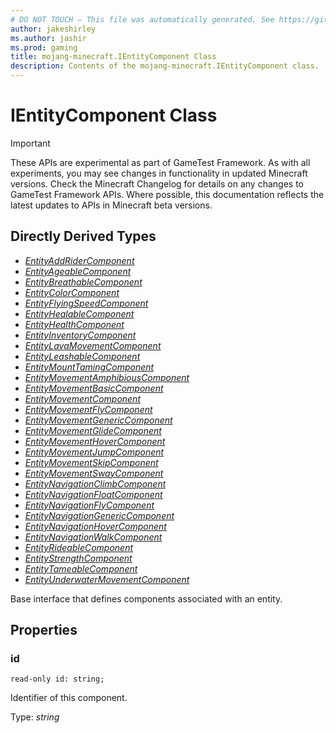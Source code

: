 ```yaml
---
# DO NOT TOUCH — This file was automatically generated. See https://github.com/Mojang/MinecraftScriptingApiDocsGenerator to modify descriptions, examples, etc.
author: jakeshirley
ms.author: jashir
ms.prod: gaming
title: mojang-minecraft.IEntityComponent Class
description: Contents of the mojang-minecraft.IEntityComponent class.
---
```

# IEntityComponent Class
>[!IMPORTANT]
>These APIs are experimental as part of GameTest Framework. As with all experiments, you may see changes in functionality in updated Minecraft versions. Check the Minecraft Changelog for details on any changes to GameTest Framework APIs. Where possible, this documentation reflects the latest updates to APIs in Minecraft beta versions.

## Directly Derived Types
- [*EntityAddRiderComponent*](EntityAddRiderComponent.md)
- [*EntityAgeableComponent*](EntityAgeableComponent.md)
- [*EntityBreathableComponent*](EntityBreathableComponent.md)
- [*EntityColorComponent*](EntityColorComponent.md)
- [*EntityFlyingSpeedComponent*](EntityFlyingSpeedComponent.md)
- [*EntityHealableComponent*](EntityHealableComponent.md)
- [*EntityHealthComponent*](EntityHealthComponent.md)
- [*EntityInventoryComponent*](EntityInventoryComponent.md)
- [*EntityLavaMovementComponent*](EntityLavaMovementComponent.md)
- [*EntityLeashableComponent*](EntityLeashableComponent.md)
- [*EntityMountTamingComponent*](EntityMountTamingComponent.md)
- [*EntityMovementAmphibiousComponent*](EntityMovementAmphibiousComponent.md)
- [*EntityMovementBasicComponent*](EntityMovementBasicComponent.md)
- [*EntityMovementComponent*](EntityMovementComponent.md)
- [*EntityMovementFlyComponent*](EntityMovementFlyComponent.md)
- [*EntityMovementGenericComponent*](EntityMovementGenericComponent.md)
- [*EntityMovementGlideComponent*](EntityMovementGlideComponent.md)
- [*EntityMovementHoverComponent*](EntityMovementHoverComponent.md)
- [*EntityMovementJumpComponent*](EntityMovementJumpComponent.md)
- [*EntityMovementSkipComponent*](EntityMovementSkipComponent.md)
- [*EntityMovementSwayComponent*](EntityMovementSwayComponent.md)
- [*EntityNavigationClimbComponent*](EntityNavigationClimbComponent.md)
- [*EntityNavigationFloatComponent*](EntityNavigationFloatComponent.md)
- [*EntityNavigationFlyComponent*](EntityNavigationFlyComponent.md)
- [*EntityNavigationGenericComponent*](EntityNavigationGenericComponent.md)
- [*EntityNavigationHoverComponent*](EntityNavigationHoverComponent.md)
- [*EntityNavigationWalkComponent*](EntityNavigationWalkComponent.md)
- [*EntityRideableComponent*](EntityRideableComponent.md)
- [*EntityStrengthComponent*](EntityStrengthComponent.md)
- [*EntityTameableComponent*](EntityTameableComponent.md)
- [*EntityUnderwaterMovementComponent*](EntityUnderwaterMovementComponent.md)
  
Base interface that defines components associated with an entity.

## Properties
### **id**
`read-only id: string;`

Identifier of this component.

Type: *string*




